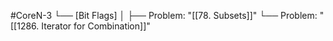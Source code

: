 #CoreN-3
└── [Bit Flags]
    │
    ├── Problem: "[[78. Subsets]]"
    └── Problem: "[[1286. Iterator for Combination]]"